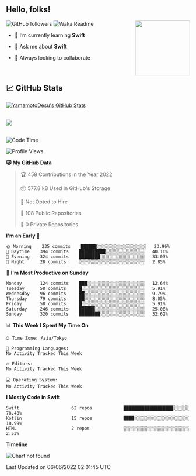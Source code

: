 ## Hello, folks! 

<p>
<img align="right" src="https://media.giphy.com/media/26ufdb3cYKwbRtYVW/giphy.gif" style="max-width:100%;" height="150px">
 
![GitHub followers](https://img.shields.io/github/followers/YamamotoDesu?label=Follow&style=social)
![Waka Readme](https://github.com/YamamotoDesu/YamamotoDesu/workflows/Waka%20Readme/badge.svg)
 
- 🌱 I’m currently learning **Swift**  
 
- 💬 Ask me about **Swift**  
 
- 👯 Always looking to collaborate
</p>
<br>

## &#x1f4c8; GitHub Stats
<a href="https://github.com/YamamotoDesu/YamamotoDesu">
  <img align="center" src="https://github-readme-stats.vercel.app/api?username=YamamotoDesu&show_icons=true&line_height=27&count_private=true&title_color=ffffff&text_color=c9cacc&icon_color=2bbc8a&bg_color=1d1f21&hide=contribs,prs&show_icons=true" alt="YamamotoDesu's GitHub Stats" /><br><br>
</a>

![](https://github-profile-summary-cards.vercel.app/api/cards/profile-details?username=YamamotoDesu&theme=vue)
<br><br>

<!--START_SECTION:waka-->
![Code Time](http://img.shields.io/badge/Code%20Time-0%20secs-blue)

![Profile Views](http://img.shields.io/badge/Profile%20Views-6-blue)

**🐱 My GitHub Data** 

> 🏆 458 Contributions in the Year 2022
 > 
> 📦 577.8 kB Used in GitHub's Storage 
 > 
> 🚫 Not Opted to Hire
 > 
> 📜 108 Public Repositories 
 > 
> 🔑 0 Private Repositories  
 > 
**I'm an Early 🐤** 

```text
🌞 Morning    235 commits    ██████░░░░░░░░░░░░░░░░░░░   23.96% 
🌆 Daytime    394 commits    ██████████░░░░░░░░░░░░░░░   40.16% 
🌃 Evening    324 commits    ████████░░░░░░░░░░░░░░░░░   33.03% 
🌙 Night      28 commits     ░░░░░░░░░░░░░░░░░░░░░░░░░   2.85%

```
📅 **I'm Most Productive on Sunday** 

```text
Monday       124 commits    ███░░░░░░░░░░░░░░░░░░░░░░   12.64% 
Tuesday      58 commits     █░░░░░░░░░░░░░░░░░░░░░░░░   5.91% 
Wednesday    96 commits     ██░░░░░░░░░░░░░░░░░░░░░░░   9.79% 
Thursday     79 commits     ██░░░░░░░░░░░░░░░░░░░░░░░   8.05% 
Friday       58 commits     █░░░░░░░░░░░░░░░░░░░░░░░░   5.91% 
Saturday     246 commits    ██████░░░░░░░░░░░░░░░░░░░   25.08% 
Sunday       320 commits    ████████░░░░░░░░░░░░░░░░░   32.62%

```


📊 **This Week I Spent My Time On** 

```text
⌚︎ Time Zone: Asia/Tokyo

💬 Programming Languages: 
No Activity Tracked This Week

🔥 Editors: 
No Activity Tracked This Week

💻 Operating System: 
No Activity Tracked This Week

```

**I Mostly Code in Swift** 

```text
Swift                    62 repos            ███████████████████░░░░░░   78.48% 
Kotlin                   15 repos            ████░░░░░░░░░░░░░░░░░░░░░   18.99% 
HTML                     2 repos             ░░░░░░░░░░░░░░░░░░░░░░░░░   2.53%

```


**Timeline**

![Chart not found](https://raw.githubusercontent.com/YamamotoDesu/YamamotoDesu/main/charts/bar_graph.png) 


 Last Updated on 06/06/2022 02:01:45 UTC
<!--END_SECTION:waka-->


